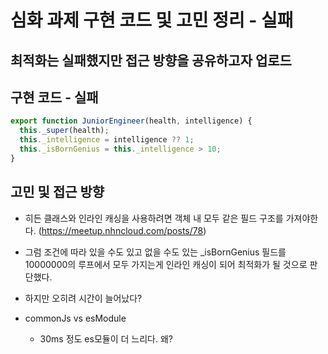 # 심화 과제 구현 코드 및 고민 정리 - 실패
## 최적화는 실패했지만 접근 방향을 공유하고자 업로드

## 구현 코드 - 실패

```jsx
export function JuniorEngineer(health, intelligence) {
  this._super(health);
  this._intelligence = intelligence ?? 1;
  this._isBornGenius = this._intelligence > 10;
}
```

## 고민 및 접근 방향

- 히든 클래스와 인라인 캐싱을 사용하려면 객체 내 모두 같은 필드 구조를 가져야한다. (https://meetup.nhncloud.com/posts/78)
- 그럼 조건에 따라 있을 수도 있고 없을 수도 있는 _isBornGenius 필드를 10000000의 루프에서 모두 가지는게 인라인 캐싱이 되어 최적화가 될 것으로 판단했다.
- 하지만 오히려 시간이 늘어났다?

- commonJs vs esModule
    - 30ms 정도 es모듈이 더 느리다. 왜?

